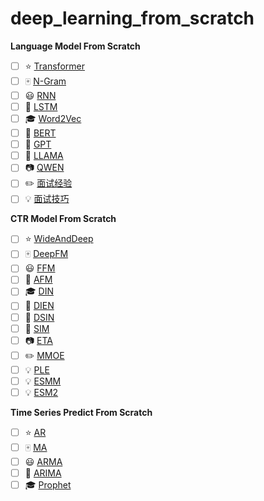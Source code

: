# deep_learning_from_scratch

**Language Model From Scratch**

- [ ] :star: [Transformer](./transformer_from_scratch.ipynb)
- [ ] :mahjong: [N-Gram](docs/自然语言处理.md)
- [ ] :smiley: [RNN](docs/数学.md)
- [ ] :1234: [LSTM](docs/数学.md)
- [ ] :mortar_board: [Word2Vec](docs/机器学习.md)
- [ ] :closed_book: [BERT](docs/深度学习.md)
- [ ] :green_book: [GPT](docs/强化学习.md)
- [ ] :eyes: [LLAMA](docs/计算机视觉.md)
- [ ] :camera: [QWEN](docs/传统图像处理.md)
- [ ] :pencil2: [面试经验](docs/面试经验.md)
- [ ] :bulb: [面试技巧](docs/面试技巧.md)

**CTR Model From Scratch**

- [ ] :star: [WideAndDeep](./transformer_from_scratch.ipynb)
- [ ] :mahjong: [DeepFM](docs/自然语言处理.md)
- [ ] :smiley: [FFM](docs/数学.md)
- [ ] :1234: [AFM](docs/数学.md)
- [ ] :mortar_board: [DIN](docs/机器学习.md)
- [ ] :closed_book: [DIEN](docs/深度学习.md)
- [ ] :green_book: [DSIN](docs/强化学习.md)
- [ ] :eyes: [SIM](docs/计算机视觉.md)
- [ ] :camera: [ETA](docs/传统图像处理.md)
- [ ] :pencil2: [MMOE](docs/面试经验.md)
- [ ] :bulb: [PLE](docs/面试技巧.md)
- [ ] :bulb: [ESMM](docs/面试技巧.md)
- [ ] :bulb: [ESM2](docs/面试技巧.md)

**Time Series Predict From Scratch**

- [ ] :star: [AR](./transformer_from_scratch.ipynb)
- [ ] :mahjong: [MA](docs/自然语言处理.md)
- [ ] :smiley: [ARMA](docs/数学.md)
- [ ] :1234: [ARIMA](docs/数学.md)
- [ ] :mortar_board: [Prophet](docs/机器学习.md)